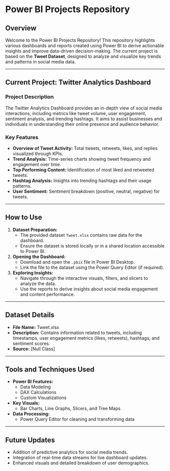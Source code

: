 # Power BI Projects Repository

## Overview
Welcome to the Power BI Projects Repository! This repository highlights various dashboards and reports created using Power BI to derive actionable insights and improve data-driven decision-making. The current project is based on the **Tweet Dataset**, designed to analyze and visualize key trends and patterns in social media data.

---

## Current Project: **Twitter Analytics Dashboard**

### Project Description
The Twitter Analytics Dashboard provides an in-depth view of social media interactions, including metrics like tweet volume, user engagement, sentiment analysis, and trending hashtags. It aims to assist businesses and individuals in understanding their online presence and audience behavior.

### Key Features
- **Overview of Tweet Activity:** Total tweets, retweets, likes, and replies visualized through KPIs.  
- **Trend Analysis:** Time-series charts showing tweet frequency and engagement over time.  
- **Top Performing Content:** Identification of most liked and retweeted tweets.  
- **Hashtag Analysis:** Insights into trending hashtags and their usage patterns.  
- **User Sentiment:** Sentiment breakdown (positive, neutral, negative) for tweets.

---

## How to Use
1. **Dataset Preparation:**  
   - The provided dataset `Tweet.xlsx` contains raw data for the dashboard.  
   - Ensure the dataset is stored locally or in a shared location accessible to Power BI.  
2. **Opening the Dashboard:**  
   - Download and open the `.pbix` file in Power BI Desktop.  
   - Link the file to the dataset using the Power Query Editor (if required).  
3. **Exploring Insights:**  
   - Navigate through the interactive visuals, filters, and slicers to analyze the data.  
   - Use the reports to derive insights about social media engagement and content performance.

---

## Dataset Details
- **File Name:** Tweet.xlsx  
- **Description:** Contains information related to tweets, including timestamps, user engagement metrics (likes, retweets), hashtags, and sentiment scores.  
- **Source:** [Null Class]  

---

## Tools and Techniques Used
- **Power BI Features:**  
  - Data Modeling  
  - DAX Calculations  
  - Custom Visualizations  
- **Key Visuals:**  
  - Bar Charts, Line Graphs, Slicers, and Tree Maps  
- **Data Processing:**  
  - Power Query Editor for cleaning and transforming data  

---

## Future Updates
- Addition of predictive analytics for social media trends.  
- Integration of real-time data streams for live dashboard updates.  
- Enhanced visuals and detailed breakdown of user demographics.
